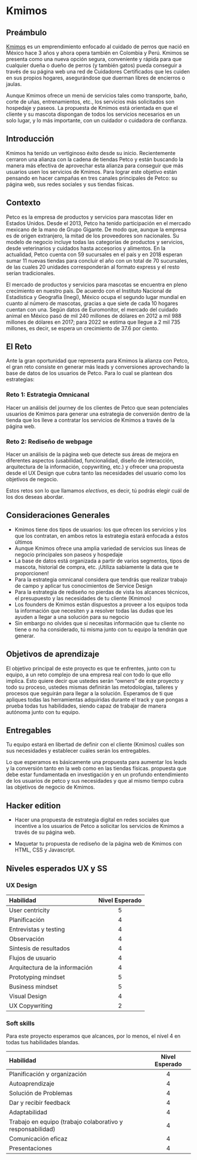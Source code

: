# Kmimos

## Preámbulo

[Kmimos](https://www.kmimos.com.mx/) es un emprendimiento enfocado al cuidado de perros que nació en México hace 3 años y ahora opera también en Colombia y Perú. Kmimos se presenta como una nueva opción segura, conveniente y rápida para que cualquier dueña o dueño de perros (y también gatos) pueda conseguir a través de su página web una red de Cuidadores Certificados que les cuiden en sus propios hogares, asegurándose que duerman libres de encierros o jaulas.

Aunque Kmimos ofrece un menú de servicios tales como transporte, baño, corte de uñas, entrenamientos, etc., los servicios más solicitados son hospedaje y paseos.  La propuesta de Kmimos está orientada  en que el cliente y su mascota dispongan de todos los servicios necesarios en un solo lugar, y lo más importante, con un cuidador o cuidadora de confianza.


## Introducción

Kmimos ha tenido un vertiginoso éxito desde su inicio. Recientemente cerraron una alianza con la cadena de tiendas Petco y están buscando la manera más efectiva de aprovechar esta alianza para conseguir que más usuarios usen los servicios de Kmimos. Para lograr este objetivo están pensando en hacer campañas en tres canales principales de Petco: su página web, sus redes sociales  y sus tiendas físicas.


## Contexto

Petco es la empresa de productos y servicios para mascotas líder en Estados Unidos. Desde el 2013, Petco ha tenido participación en el mercado mexicano de la mano de Grupo Gigante. De modo que, aunque la empresa es de origen extranjero, la mitad de los proveedores son nacionales. Su modelo de negocio incluye todas las categorías de productos y servicios, desde veterinarios y cuidados hasta accesorios y alimentos. En la actualidad, Petco cuenta con 59 sucursales en el país y en 2018 esperan sumar 11 nuevas tiendas para concluir el año con un total de 70 sucursales, de las cuales 20 unidades corresponderán al formato express y el resto serían tradicionales.

El mercado de productos y servicios para mascotas se encuentra en pleno crecimiento en nuestro país. De acuerdo con el Instituto Nacional de Estadística y Geografía (Inegi), México ocupa el segundo lugar mundial en cuanto al número de mascotas, gracias a que siete de cada 10 hogares cuentan con una. Según datos de Euromonitor, el mercado del cuidado animal en México pasó de mil 240 millones de dólares en 2012 a mil 988 millones de dólares en 2017; para 2022 se estima que llegue a 2 mil 735 millones, es decir, se espera un crecimiento de 37.6 por ciento. 


## El Reto

Ante la gran oportunidad que representa para Kmimos la alianza con Petco, el gran reto consiste en generar más leads y conversiones aprovechando la base de datos de los usuarios de Petco. Para lo cual se plantean dos estrategias:

### Reto 1: Estrategia Omnicanal

Hacer un análisis del journey de los clientes de Petco que sean potenciales usuarios de Kmimos para generar una estrategia de conversión dentro de la tienda que los lleve a contratar los servicios de Kmimos a través de la página web.


### Reto 2: Rediseño de webpage 

Hacer un análisis de la página web que detecte sus áreas de mejora en diferentes aspectos (usabilidad, funcionalidad, diseño de interacción, arquitectura de la información, copywriting, etc.) y ofrecer una propuesta desde el UX Design que cubra tanto las necesidades del usuario como los objetivos de negocio.

Estos retos son lo que llamamos *electivos*, es decir, tú podrás elegir cuál de los dos deseas abordar. 


## Consideraciones Generales

* Kmimos tiene dos tipos de usuarios: los que ofrecen los servicios y los que los contratan, en ambos retos la estrategia estará enfocada a éstos últimos
* Aunque Kmimos ofrece una amplia variedad de servicios sus líneas de negocio principales son paseos y hospedaje 
* La base de datos está organizada a partir de varios segmentos, tipos de mascota, historial de compra, etc. ¡Utiliza sabiamente la data que te proporcionen! 
* Para la estrategia omnicanal considera que tendrás que realizar trabajo de campo y aplicar tus conocimientos de Service Design
* Para la estrategia de rediseño no pierdas de vista los alcances técnicos, el presupuesto y las necesidades de tu cliente (Kmimos)
* Los founders de Kmimos están dispuestos a proveer a los equipos toda la información que necesiten y a resolver todas las dudas que les ayuden a llegar a una solución para su negocio
* Sin embargo no olvides que si necesitas información que tu cliente no tiene o no ha considerado, tú misma junto con tu equipo la tendrán que generar.



## Objetivos de aprendizaje

El objetivo principal de este proyecto es que te enfrentes, junto con tu equipo, a un reto complejo de una empresa real con todo lo que ello implica.  Esto quiere decir que ustedes serán “owners” de este proyecto y todo su proceso, ustedes mismas definirán las metodologías, talleres y procesos que seguirán para llegar a la solución.
Esperamos de ti que apliques todas las herramientas adquiridas durante el track y que pongas a prueba todas tus habilidades, siendo capaz de trabajar de manera autónoma junto con tu equipo.

## Entregables

Tu equipo estará en libertad de definir con el cliente (Kmimos) cuáles son sus necesidades y establecer cuáles serán los entregables.

Lo que esperamos es básicamente una propuesta para aumentar los leads y la conversión tanto en la web como en las tiendas físicas. propuesta  que debe estar fundamentada en investigación y en un profundo entendimiento de los usuarios de petco y sus necesidades y que al mismo tiempo cubra las objetivos de negocio de Kmimos.

## Hacker edition

* Hacer una propuesta de estrategia digital en redes sociales que incentive a los usuarios de Petco a solicitar los servicios de Kmimos a través de su página web.

* Maquetar tu propuesta de rediseño de la página web de Kmimos con HTML, CSS y Javascript.


## Niveles esperados UX y SS

### UX Design

|Habilidad|Nivel Esperado|
|:---|:---:|
|User centricity| 5 |
|Planificación| 4 |
|Entrevistas y testing| 4 |
|Observación| 4 |
|Síntesis de resultados| 4 |
|Flujos de usuario| 4 |
|Arquitectura de la información| 4 |
|Prototyping mindset| 5 |
|Business mindset| 5 |
|Visual Design| 4 |
|UX Copywriting| 2 |

### Soft skills

Para este proyecto esperamos que alcances, por lo menos, el nivel 4 en todas tus habilidades blandas.

|Habilidad|Nivel Esperado|
|:---|:---:|
|Planificación y organización| 4 |
|Autoaprendizaje| 4 |
|Solución de Problemas| 4 |
|Dar y recibir feedback| 4 |
|Adaptabilidad| 4 |
|Trabajo en equipo (trabajo colaborativo y responsabilidad)| 4 |
|Comunicación eficaz| 4 |
|Presentaciones| 4 |
